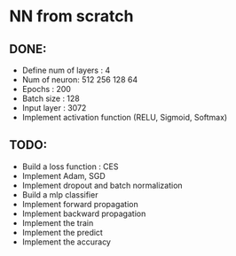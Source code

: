 # NN from scratch 


## DONE: 
* Define num of layers : 4
* Num of neuron: 512 256 128 64
* Epochs : 200
* Batch size : 128
* Input layer : 3072
* Implement activation function (RELU, Sigmoid, Softmax)


## TODO: 
* Build a loss function : CES 
* Implement Adam, SGD
* Implement dropout and batch normalization
* Build a mlp classifier  
* Implement forward propagation
* Implement backward propagation 
* Implement the train
* Implement the predict
* Implement the accuracy
